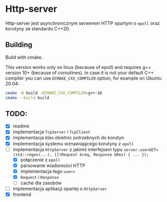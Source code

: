 # Http-server

Http-server jest asynchronicznym serwerem HTTP opartym o `epoll` oraz korutyny ze standardu C++20.

## Building

Build with cmake.

This version works only on linux (because of epoll)
and requires g++ version 10+ (because of coroutines).
In case it is not your default C++ compiler you can use
`DCMAKE_CXX_COMPILER` option, for example on Ubuntu 20.04:

```sh
cmake -B build -DCMAKE_CXX_COMPILER=g++-10
cmake --build build
```

## TODO:

- [x] readme
- [x] implementacja `TcpServer` i `TcpClient`
- [x] implementacja klas obietnic potrzebnych do korutyn
- [x] implementacja systemu wznawiającego korutyny z `epoll`
- [ ] implementacja `HttpServer` z jakimś interfejsem typu `server.use<GET>(std::regex(...), [](Request &req, Response &Res) { ... });`
    - [x] połączenie z `epoll`
    - [x] parsowanie wiadomości HTTP
    - [x] implementacja tego `use<>`
    - [x] `Request` i `Response`
    - [ ] cache dla zasobów
- [ ] implementacja aplikacji opartej o `HttpServer`
- [x] frontend